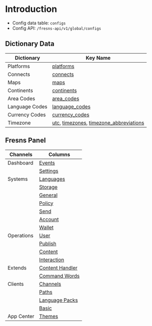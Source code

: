 # Introduction

- Config data table: `configs`
- Config API: `/fresns-api/v1/global/configs`

## Dictionary Data

| Dictionary | Key Name |
| --- | --- |
| Platforms | [platforms](./dictionary/platforms.md) |
| Connects | [connects](./dictionary/connects.md) |
| Maps | [maps](./dictionary/maps.md) |
| Continents | [continents](./dictionary/continents.md) |
| Area Codes | [area_codes](./dictionary/area_codes.md) |
| Language Codes | [language_codes](./dictionary/language_codes.md) |
| Currency Codes | [currency_codes](./dictionary/currency_codes.md) |
| Timezone | [utc](./dictionary/timezone.md), [timezones](./dictionary/timezone.md#timezone-identifiers-to-utc), [timezone_abbreviations](./dictionary/timezone.md#timezone-abbreviations-to-utc) |

## Fresns Panel

| Channels | Columns |
| --- | --- |
| Dashboard | [Events](./panel/events.md) |
|  | [Settings](./panel/settings.md) |
| Systems | [Languages](./panel/languages.md) |
|  | [Storage](./panel/storage.md) |
|  | [General](./panel/general.md) |
|  | [Policy](./panel/policy.md) |
|  | [Send](./panel/send.md) |
|  | [Account](./panel/account.md) |
|  | [Wallet](./panel/wallet.md) |
| Operations | [User](./panel/user.md) |
|  | [Publish](./panel/publish.md) |
|  | [Content](./panel/content.md) |
|  | [Interaction](./panel/interaction.md) |
| Extends | [Content Handler](./panel/content-handler.md) |
|  | [Command Words](./panel/command-word.md) |
| Clients | [Channels](./panel/channels.md) |
|  | [Paths](./panel/paths.md) |
|  | [Language Packs](./panel/language-packs.md) |
|  | [Basic](./panel/basic.md) |
| App Center | [Themes](./panel/themes.md) |
